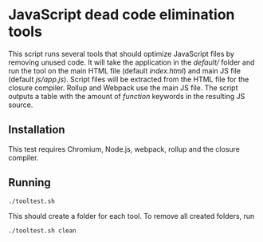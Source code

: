 # JavaScript dead code elimination tools
This script runs several tools that should optimize JavaScript files by removing unused code. It will take the application in the _default/_ folder and run the tool on the main HTML file (default _index.html_) and main JS file (default _js/app.js_). Script files will be extracted from the HTML file for the closure compiler. Rollup and Webpack use the main JS file.
The script outputs a table with the amount of _function_ keywords in the resulting JS source.

## Installation
This test requires Chromium, Node.js, webpack, rollup and the closure compiler.

## Running
```
./tooltest.sh
```
This should create a folder for each tool. To remove all created folders, run
```
./tooltest.sh clean
```
